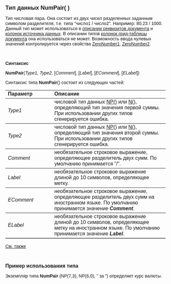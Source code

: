 ﻿<html>

<head><META HTTP-EQUIV="Content-Type" CONTENT="text/html; charset=utf-8">
<meta name="GENERATOR" content="Microsoft FrontPage 12.0">
<title>NumPair()</title>
</head>

<body>

<p><strong><font size="4" face="Arial">Тип данных NumPair( )</font></strong></p>

<p class="label"><font face="Arial">Тип числовая пара. Она состоит из 
двух чисел разделенных заданным символом разделителя, т.е. типа &quot;число1 / 
число2&quot;. Например: 80.23 / 1000. Данный тип может использоваться в <a href="../Defs/doc.html">
описании реквизитов документа</a> и <a href="../Defs/Data.html">колонок источника 
данных</a>. В описании типов <a
href="../Defs/doc.html">колонок грид-таблицы документа</a>
она использоваться не может. Возможность ввода нулевых значений контролируется 
через свойства <a
href="../Functions/ASDOC/Control.htm#ZeroNumber1">ZeroNumber1</a>, <a
href="../Functions/ASDOC/Control.htm#ZeroNumber2">ZeroNumber2</a>.</font></p>

<p class="label">&nbsp;</p>

<p class="label"><font face="Arial"><b>Синтаксис</b></font></p>

<p><font face="Arial"><strong>NumPair</strong>(<em>Type1, Type2, </em>
[<em>Comment</em>], [<em>Label</em>]<em>, </em>[<em>EComment</em>], [<em>ELabel</em>])</font></p>

<p><font face="Arial">Синтаксис типа <strong>NumPair</strong>() 
состоит из следующих частей:</font></p>

<table border="1" cellPadding="5" cols="2" frame="below" rules="rows">
<TBODY>
  <tr vAlign="top">
    <td class="label" width="29%"><font face="Arial"><b>Параметр</b></font></td>
    <td class="label" width="71%"><font face="Arial"><strong>Описание</strong></font></td>
  </tr>
  <tr>
    <td width="29%"><font face="Arial"><em>Type1</em></font></td>
    <td width="71%"><font face="Arial">числовой тип данных <a
    href="Np().html">NP()</a> или <a href="N().html">N()</a>, определяющий тип 
	значения первой суммы. При использовании других типов сгенерируется ошибка.</font></td>
  </tr>
</TBODY>
  <tr>
    <td width="29%"><em><font face="Arial">Type2</font></em></td>
    <td width="71%"><font face="Arial">числовой тип данных <a
    href="Np().html">NP()</a> или <a href="N().html">N()</a>, определяющий тип 
	значения второй суммы. При использовании других типов сгенерируется ошибка.</font></td>
  </tr>
  <tr>
    <td width="29%"><em><font face="Arial">Comment</font></em></td>
    <td width="71%"><font face="Arial">необязательное строковое 
	выражение, определяющее разделитель двух сумм. По умолчанию принимается &quot;/&quot;.</font></td>
  </tr>
  <tr>
    <td width="29%"><em><font face="Arial">Label</font></em></td>
    <td width="71%"><font face="Arial">необязательное строковое 
	выражение длиной до 10 символов, определяющее метку.</font></td>
  </tr>
  <tr>
    <td width="29%"><em><font face="Arial">EComment</font></em></td>
    <td width="71%"><font face="Arial">необязательное строковое 
	выражение, определяющее разделитель двух сумм на иностранном языке. По 
	умолчанию принимается значение <strong><em>Comment</em></strong>.</font></td>
  </tr>
  <tr>
    <td width="29%"><em><font face="Arial">ELabel</font></em></td>
    <td width="71%"><font face="Arial">необязательное строковое 
	выражение длиной до 10 символов, определяющее метку на иностранном языке. По 
	умолчанию принимается значение <strong><em>Label</em></strong>.</font></td>
  </tr>
</table>

<p class="label"><font face="Arial"><a href="../types.html">См. также</a></font></p>

<p class="label">&nbsp;</p>

<p><font size="3" face="Arial"><strong>Пример использования типа </strong></font></p>

<p><font face="Arial">Экземпляр типа <strong>NumPair</strong>
(NP(7,3), NP(6,0), &quot; за &quot;) определяет курс валюты.</font></p>
</body>
</html>
